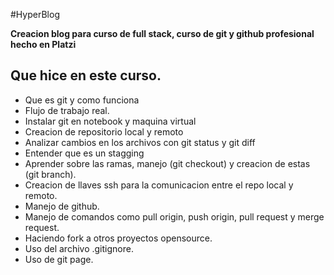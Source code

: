 #HyperBlog

**Creacion blog para curso de full stack, curso de git y github profesional hecho en Platzi**

## Que hice en este curso.

- Que es git y como funciona
- Flujo de trabajo real.
- Instalar git en notebook y maquina virtual
- Creacion de repositorio local y remoto
- Analizar cambios en los archivos con git status y git diff
- Entender que es un stagging
- Aprender sobre las ramas, manejo (git checkout) y creacion de estas (git branch).
- Creacion de llaves ssh para la comunicacion entre el repo local y remoto.
- Manejo de github.
- Manejo de comandos como pull origin, push origin, pull request y merge request.
- Haciendo fork a otros proyectos opensource.
- Uso del archivo .gitignore.
- Uso de git page.
